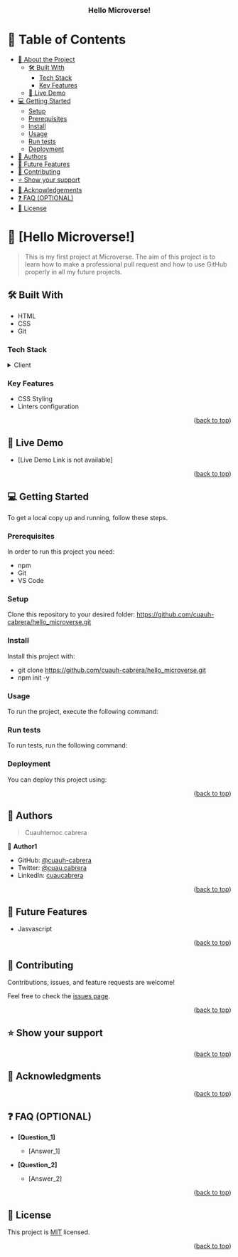 <a name="readme-top"></a>


<div align="center">
  
  <br/>

  <h3><b>Hello Microverse!</b></h3>

</div>



# 📗 Table of Contents

- [📖 About the Project](#about-project)
  - [🛠 Built With](#built-with)
    - [Tech Stack](#tech-stack)
    - [Key Features](#key-features)
  - [🚀 Live Demo](#live-demo)
- [💻 Getting Started](#getting-started)
  - [Setup](#setup)
  - [Prerequisites](#prerequisites)
  - [Install](#install)
  - [Usage](#usage)
  - [Run tests](#run-tests)
  - [Deployment](#triangular_flag_on_post-deployment)
- [👥 Authors](#authors)
- [🔭 Future Features](#future-features)
- [🤝 Contributing](#contributing)
- [⭐️ Show your support](#support)
- [🙏 Acknowledgements](#acknowledgements)
- [❓ FAQ (OPTIONAL)](#faq)
- [📝 License](#license)



# 📖 [Hello Microverse!] <a name="about-project"></a>

> This is my first project at Microverse. The aim of this project is to learn how to make a professional pull request and how to use GitHub properly in all my future projects.

## 🛠 Built With <a name="built-with"></a>

- HTML
- CSS
- Git




### Tech Stack <a name="tech-stack"></a>


<details>
  <summary>Client</summary>
  <ul>
    <li><a href="https://developer.mozilla.org/es/docs/Web/HTML/">HTML</a></li>
    <li><a href="https://developer.mozilla.org/es/docs/Web/CSS/">CSS</a></li>
    <li><a href="https://git-scm.com/">GIT</a></li>
  </ul>
</details>




### Key Features <a name="key-features"></a>

- CSS Styling
- Linters configuration

<p align="right">(<a href="#readme-top">back to top</a>)</p>



## 🚀 Live Demo <a name="live-demo"></a>


- [Live Demo Link is not available]

<p align="right">(<a href="#readme-top">back to top</a>)</p>



## 💻 Getting Started <a name="getting-started"></a>



To get a local copy up and running, follow these steps.

### Prerequisites

In order to run this project you need:

- npm
- Git
- VS Code

### Setup

Clone this repository to your desired folder: https://github.com/cuauh-cabrera/hello_microverse.git

### Install

Install this project with: 
- git clone https://github.com/cuauh-cabrera/hello_microverse.git
- npm init -y

### Usage

To run the project, execute the following command:

### Run tests

To run tests, run the following command:


### Deployment

You can deploy this project using:



<p align="right">(<a href="#readme-top">back to top</a>)</p>


## 👥 Authors <a name="authors"></a>

> Cuauhtemoc cabrera

👤 **Author1**

- GitHub: [@cuauh-cabrera](https://github.com/cuauh-cabrera)
- Twitter: [@cuau.cabrera](https://twitter.com/cuau.cabrera)
- LinkedIn: [cuaucabrera](https://linkedin.com/in/cuaucabrera)


<p align="right">(<a href="#readme-top">back to top</a>)</p>



## 🔭 Future Features <a name="future-features"></a>


- Jasvascript

<p align="right">(<a href="#readme-top">back to top</a>)</p>



## 🤝 Contributing <a name="contributing"></a>

Contributions, issues, and feature requests are welcome!

Feel free to check the [issues page](../../issues/).

<p align="right">(<a href="#readme-top">back to top</a>)</p>



## ⭐️ Show your support <a name="support"></a>




<p align="right">(<a href="#readme-top">back to top</a>)</p>



## 🙏 Acknowledgments <a name="acknowledgements"></a>





<p align="right">(<a href="#readme-top">back to top</a>)</p>



## ❓ FAQ (OPTIONAL) <a name="faq"></a>


- **[Question_1]**

  - [Answer_1]

- **[Question_2]**

  - [Answer_2]

<p align="right">(<a href="#readme-top">back to top</a>)</p>



## 📝 License <a name="license"></a>

This project is [MIT](./LICENSE) licensed.

<p align="right">(<a href="#readme-top">back to top</a>)</p>
